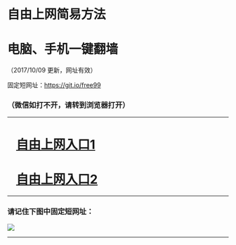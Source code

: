 ﻿# 自由上网简易方法

# 电脑、手机一键翻墙

（2017/10/09 更新，网址有效）

固定短网址：https://git.io/free99

### （微信如打不开，请转到浏览器打开）


***





# &nbsp;&nbsp; <a href="http://ft1375025657.fwq-tz-1001.info/fwqtz01.html?t=100900123092 " target="_blank">自由上网入口1</a>
# &nbsp;&nbsp; <a href="http://ft1290631516.fwq-tz-1002.info/fwqtz02.html?t=10090017211 " target="_blank">自由上网入口2</a>
***

### 请记住下图中固定短网址：

<img src="https://s3-us-west-2.amazonaws.com/fwq-1001/yjfq-20170905okok.png" /> 


***

